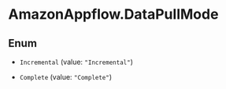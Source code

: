 # AmazonAppflow.DataPullMode

## Enum


* `Incremental` (value: `"Incremental"`)

* `Complete` (value: `"Complete"`)


